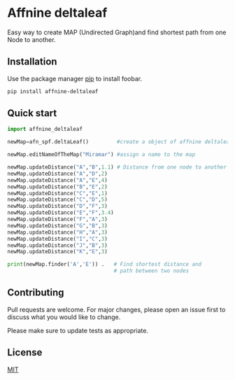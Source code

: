 # Affnine deltaleaf
Easy way to create MAP (Undirected Graph)and find shortest path from one Node to another.

## Installation

Use the package manager [pip](https://pip.pypa.io/en/stable/) to install foobar.

```bash
pip install affnine-deltaleaf
```

## Quick start

```python
import affnine_deltaleaf

newMap=afn_spf.deltaLeaf()         #create a object of affnine deltaleaf

newMap.editNameOfTheMap("Miramar") #assign a name to the map

newMap.updateDistance("A","B",1.1) # Distance from one node to another
newMap.updateDistance("A","D",2)
newMap.updateDistance("A","E",4)
newMap.updateDistance("B","E",2)
newMap.updateDistance("C","E",1)
newMap.updateDistance("C","D",5)
newMap.updateDistance("D","F",3)
newMap.updateDistance("E","F",3.4)
newMap.updateDistance("F","A",3)
newMap.updateDistance("G","B",3)
newMap.updateDistance("H","A",3)
newMap.updateDistance("I","C",3)
newMap.updateDistance("J","B",3)
newMap.updateDistance("K","E",3)

print(newMap.finder('A','E')) .   # Find shortest distance and 
                                  # path between two nodes

```

## Contributing
Pull requests are welcome. For major changes, please open an issue first to discuss what you would like to change.

Please make sure to update tests as appropriate.

## License
[MIT](https://choosealicense.com/licenses/mit/)